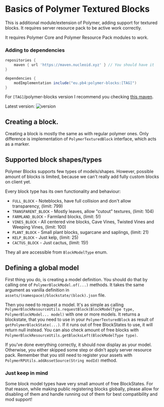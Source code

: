 # Basics of Polymer Textured Blocks

This is additional module/extension of Polymer, adding support for textured blocks. 
It requires server resource pack to be active work correctly.

It requires Polymer Core and Polymer Resource Pack modules to work.

### Adding to dependencies
```groovy
repositories {
	maven { url 'https://maven.nucleoid.xyz' } // You should have it
}

dependencies {
	modImplementation include("eu.pb4:polymer-blocks:[TAG]")
}
```

For `[TAG]`/polymer-blocks version I recommend you checking [this maven](https://maven.nucleoid.xyz/eu/pb4/polymer-blocks/).

Latest version: ![version](https://img.shields.io/maven-metadata/v?color=%23579B67&label=&metadataUrl=https://maven.nucleoid.xyz/eu/pb4/polymer-blocks/maven-metadata.xml)

## Creating a block.
Creating a block is mostly the same as with regular polymer ones. Only difference is implementation of `PolymerTexturedBlock`
interface, which acts as a marker.

## Supported block shapes/types
Polymer Blocks supports few types of models/shapes. However, possible amount of blocks is limited, because we can't really add fully custom 
blocks on client yet.

Every block type has its own functionality and behaviour:

- `FULL_BLOCK` - Noteblocks, have full collision and don't allow transparency, (limit: 799)
- `TRANSPARENT_BLOCK` - Mostly leaves, allow "cutout" textures, (limit: 104)
- `FARMLAND_BLOCK` - Farmland blocks, (limit: 5!)
- `VINES_BLOCK` - All centered vine blocks, Cave Vines, Twisted Vines and Weeping Vines, (limit: 100)
- `PLANT_BLOCK` - Small plant blocks, sugarcane and saplings, (limit: 21)
- `KELP_BLOCK` - Just kelp, (limit: 25)
- `CACTUS_BLOCK` - Just cactus, (limit: 15!)

They all are accessible from `BlockModelType` enum.

## Defining a global model
First thing you do, is creating a model definition. You should do that by calling one of `PolymerBlockModel.of(...)` methods.
It takes the same argument as vanilla definition in `assets/(namespace)/blockstate/(block).json` file.

Then you need to request a model. It's as simple as calling 
`PolymerBlockResourceUtils.requestBlock(BlockModelType type, PolymerBlockModel... model)`
with one or more models. It returns a blockstate, that you need to use in your `PolymerTexturedBlock` as result of `getPolymerBlockState(...)`.
If it runs out of free BlockStates to use, it will return null instead. You can also check amount of free blocks 
with `PolymerBlockResourceUtils.getBlocksLeft(BlockModelType type)`.

If you've done everything correctly, it should now display as your model. Otherwise, you either skipped some step or didn't apply
server resource pack. Remember that you still need to register your assets with `PolymerRPUtils.addAssetSource(String modId)` method.

### Just keep in mind
Some block model types have very small amount of free BlockStates. For that reason, while making public registering blocks globally,
please allow for disabling of them and handle running out of them for best compatibility and mod support! 